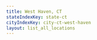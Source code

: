 ```yaml
---
title: West Haven, CT
stateIndexKey: state-ct
cityIndexKey: city-ct-west-haven
layout: list_all_locations
---
```

